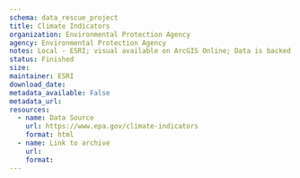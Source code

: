```yaml
---
schema: data_rescue_project 
title: Climate Indicators
organization: Environmental Protection Agency
agency: Environmental Protection Agency
notes: Local - ESRI; visual available on ArcGIS Online; Data is backed up but not app code
status: Finished
size: 
maintainer: ESRI
download_date: 
metadata_available: False
metadata_url: 
resources:
  - name: Data Source
    url: https://www.epa.gov/climate-indicators
    format: html
  - name: Link to archive
    url: 
    format: 
---
```

